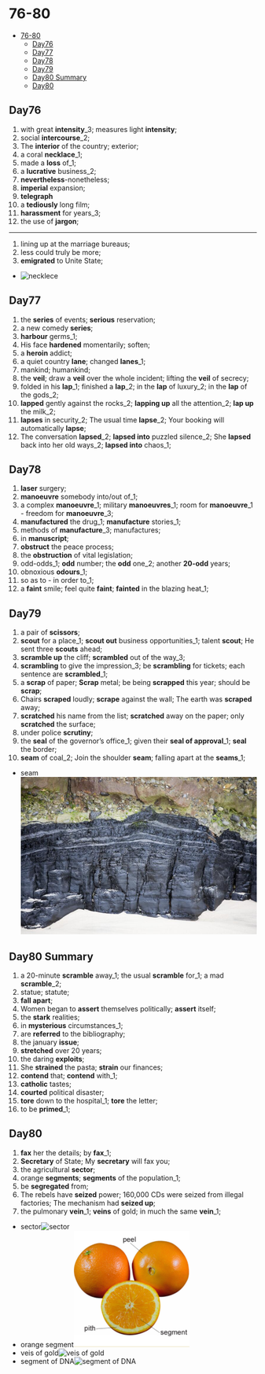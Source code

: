 # 76-80

- [76-80](#76-80)
  - [Day76](#day76)
  - [Day77](#day77)
  - [Day78](#day78)
  - [Day79](#day79)
  - [Day80 Summary](#day80-summary)
  - [Day80](#day80)

## Day76

1. with great **intensity**_3; measures light **intensity**;
2. social **intercourse**_2;
3. The **interior** of the country; exterior;
4. a coral **necklace**_1;
5. made a **loss** of_1;
6. a **lucrative** business_2;
7. **nevertheless**-nonetheless;
8. **imperial** expansion;
9. **telegraph**
10. a **tediously** long film;
11. **harassment** for years_3;
12. the use of **jargon**;

---

1. lining up at the marriage bureaus;
2. less could truly be more;
3. **emigrated** to Unite State;

- ![necklece](https://laislajewelry.com/wp-content/uploads/2014/10/Coral-Necklace-with-Seaweed-Pendant.jpg)

## Day77

1. the **series** of events; **serious** reservation;
2. a new comedy **series**;
3. **harbour** germs_1;
4. His face **hardened** momentarily; soften;
5. a **heroin** addict;
6. a quiet country **lane**; changed **lanes**_1;
7. mankind; humankind;
8. the **veil**; draw a **veil** over the whole incident; lifting the **veil** of secrecy;
9. folded in his **lap**_1; finished a **lap**_2; in the **lap** of luxury_2;  in the **lap** of the gods_2;
10. **lapped** gently against the rocks_2; **lapping up** all the attention_2; **lap up** the milk_2;
11. **lapses** in security_2; The usual time **lapse**_2; Your booking will automatically **lapse**;
12. The conversation **lapsed**_2; **lapsed into** puzzled silence_2; She **lapsed** back into her old ways_2; **lapsed into** chaos_1;

## Day78

1. **laser** surgery;
2. **manoeuvre** somebody into/out of_1;
3. a complex **manoeuvre**_1;  military **manoeuvres**_1;  room for **manoeuvre**_1 - freedom for **manoeuvre**_3;
4. **manufactured** the drug_1; **manufacture** stories_1;
5. methods of **manufacture**_3; manufactures;
6. in **manuscript**;
7. **obstruct** the peace process;
8. the **obstruction** of vital legislation;
9. odd-odds_1; **odd** number; the **odd** one_2; another **20-odd** years;
10. obnoxious **odours**_1;
11. so as to - in order to_1;
12. a **faint** smile; feel quite **faint**; **fainted** in the blazing heat_1;

## Day79

1. a pair of **scissors**;
2. **scout** for a place_1; **scout out** business opportunities_1; talent **scout**; He sent three **scouts** ahead;
3. **scramble up** the cliff; **scrambled** out of the way_3;
4. **scrambling** to give the impression_3;  be **scrambling** for tickets;  each sentence are **scrambled**_1;
5. a **scrap** of paper; **Scrap** metal; be being **scrapped** this year; should be **scrap**;
6. Chairs **scraped** loudly; **scrape** against the wall; The earth was **scraped** away;
7. **scratched** his name from the list; **scratched** away on the paper; only **scratched** the surface;
8. under police **scrutiny**;
9. the **seal** of the governor’s office_1; given their **seal of approval**_1; **seal** the border;
10. **seam** of coal_2; Join the shoulder **seam**; falling apart at the **seams**_1;

- seam![seam](https://raw.githubusercontent.com/Logible/Image/main/note_image/20220812200320.png)

## Day80 Summary

1. a 20-minute **scramble** away_1; the usual **scramble** for_1; a mad **scramble**_2;
2. statue; statute;
3. **fall apart**;
4. Women began to **assert** themselves politically; **assert** itself;
5. the **stark** realities;
6. in **mysterious** circumstances_1;
7. are **referred** to the bibliography;
8. the january **issue**;
9. **stretched** over 20 years;
10. the daring **exploits**;
11. She **strained** the pasta; **strain** our finances;
12. **contend** that; **contend** with_1;
13. **catholic** tastes;
14. **courted** political disaster;
15. **tore** down to the hospital_1; **tore** the letter;
16. to be **primed**_1;

## Day80

1. **fax** her the details; by **fax**_1;
2. **Secretary** of State; My **secretary** will fax you;
3. the agricultural **sector**;
4. orange **segments**; **segments** of the population_1;
5. be **segregated** from;
6. The rebels have **seized** power; 160,000 CDs were seized from illegal factories; The mechanism had **seized up**;
7. the pulmonary **vein**_1; **veins** of gold; in much the same **vein**_1;

- sector![sector](https://upload.wikimedia.org/wikipedia/commons/thumb/1/12/Circle_slices-en.svg/1200px-Circle_slices-en.svg.png)
- orange segment![orange segment](https://raw.githubusercontent.com/Logible/Image/main/note_image/20220809192232.png)
- veis of gold![veis of gold](https://roaringcampgold.com/wp-content/uploads/2016/03/8ZUxWkG.jpg)
- segment of DNA![segment of DNA](https://mammothmemory.net/images/user/base/uncategorised/1.8.2%20Diagram%20of%20a%20chromosome.jpg)
